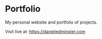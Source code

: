 # Portfolio
My personal website and portfolio of projects.

Visit live at: https://danieledminster.com
